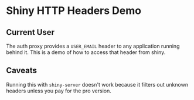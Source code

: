 # Shiny HTTP Headers Demo

## Current User
The auth proxy provides a `USER_EMAIL` header to any application running behind
it. This is a demo of how to access that header from shiny.

## Caveats

Running this with `shiny-server` doesn't work because it filters out unknown
headers unless you pay for the pro version.
